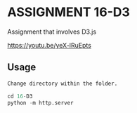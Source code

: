 # ASSIGNMENT 16-D3

Assignment that involves D3.js

https://youtu.be/yeX-lRuEpts



## Usage

```python
Change directory within the folder.

cd 16-D3
python -m http.server
```

